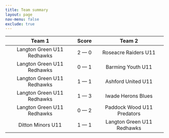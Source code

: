 ```yaml
---
title: Team summary
layout: page
nav-menu: false
exclude: true
---
```




|           Team 1           |    Score    |           Team 2           |
|:--------------------------:|:-----------:|:--------------------------:|
| Langton Green U11 Redhawks | 2 &mdash; 0 |    Roseacre Raiders U11    |
| Langton Green U11 Redhawks | 0 &mdash; 1 |     Barming Youth U11      |
| Langton Green U11 Redhawks | 1 &mdash; 1 |     Ashford United U11     |
| Langton Green U11 Redhawks | 1 &mdash; 3 |     Iwade Herons Blues     |
| Langton Green U11 Redhawks | 0 &mdash; 2 | Paddock Wood U11 Predators |
|     Ditton Minors U11      | 1 &mdash; 1 | Langton Green U11 Redhawks |

 <br /><br /><br />